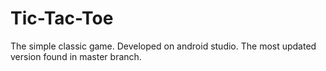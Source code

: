 # Tic-Tac-Toe
The simple classic game. Developed on android studio.
The most updated version found in master branch. 


